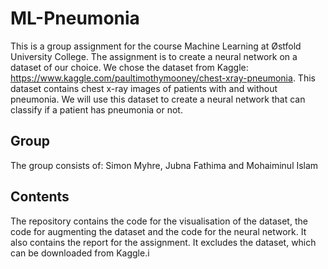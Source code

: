 # ML-Pneumonia
 
This is a group assignment for the course Machine Learning at Østfold University College. 
The assignment is to create a neural network on a dataset of our choice. We chose the dataset from 
Kaggle: https://www.kaggle.com/paultimothymooney/chest-xray-pneumonia. This dataset contains 
chest x-ray images of patients with and without pneumonia. We will use this dataset to create a
neural network that can classify if a patient has pneumonia or not.

## Group
The group consists of:
Simon Myhre,
Jubna Fathima
and Mohaiminul Islam

## Contents
The repository contains the code for the visualisation of the dataset, the code for augmenting the dataset
and the code for the neural network.
It also contains the report for the assignment.
It excludes the dataset, which can be downloaded from Kaggle.i
